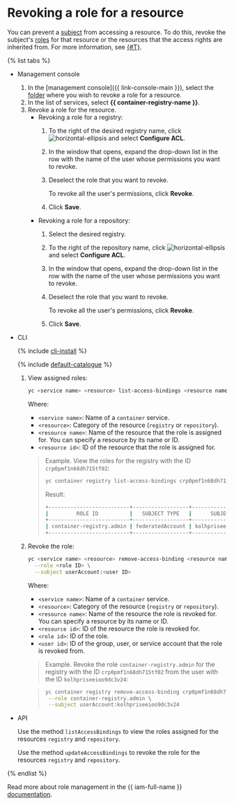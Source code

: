# Revoking a role for a resource

You can prevent a [subject](../../../iam/concepts/access-control/index.md#subject) from accessing a resource. To do this, revoke the subject's [roles](../../../iam/concepts/access-control/roles.md) for that resource or the resources that the access rights are inherited from. For more information, see [{#T}](../../../iam/concepts/access-control/index.md).

{% list tabs %}

- Management console

  1. In the [management console]({{ link-console-main }}), select the [folder](../../../resource-manager/concepts/resources-hierarchy.md#folder) where you wish to revoke a role for a resource.
  1. In the list of services, select **{{ container-registry-name }}**.
  1. Revoke a role for the resource.
     * Revoking a role for a registry:
       1. To the right of the desired registry name, click ![horizontal-ellipsis](../../../_assets/horizontal-ellipsis.svg) and select **Configure ACL**.
       1. In the window that opens, expand the drop-down list in the row with the name of the user whose permissions you want to revoke.
       1. Deselect the role that you want to revoke.

          To revoke all the user's permissions, click **Revoke**.
       1. Click **Save**.
     * Revoking a role for a repository:
       1. Select the desired registry.
       1. To the right of the repository name, click ![horizontal-ellipsis](../../../_assets/horizontal-ellipsis.svg) and select **Configure ACL**.
       1. In the window that opens, expand the drop-down list in the row with the name of the user whose permissions you want to revoke.
       1. Deselect the role that you want to revoke.

          To revoke all the user's permissions, click **Revoke**.
       1. Click **Save**.

- CLI

  {% include [cli-install](../../../_includes/cli-install.md) %}

  {% include [default-catalogue](../../../_includes/default-catalogue.md) %}

  1. View assigned roles:

     ```bash
     yc <service name> <resource> list-access-bindings <resource name>|<resource ID>
     ```

     Where:
     * `<service name>`: Name of a `container` service.
     * `<resource>`: Category of the resource (`registry` or `repository`).
     * `<resource name>`: Name of the resource that the role is assigned for. You can specify a resource by its name or ID.
     * `<resource id>`: ID of the resource that the role is assigned for.

     > Example. View the roles for the registry with the ID `crp0pmf1n68dh715tf02`:
     >
     > ```bash
     > yc container registry list-access-bindings crp0pmf1n68dh715tf02
     > ```
     >
     > Result:
     >
     > ```bash
     > +--------------------------+------------------+----------------------+
     > |         ROLE ID          |   SUBJECT TYPE   |      SUBJECT ID      |
     > +--------------------------+------------------+----------------------+
     > | container-registry.admin | federatedAccount | kolhpriseeioo9dc3v24 |
     > +--------------------------+------------------+----------------------+
     > ```

  1. Revoke the role:

     
     ```bash
     yc <service name> <resource> remove-access-binding <resource name>|<resource ID> \
       --role <role ID> \
       --subject userAccount:<user ID>
     ```



     Where:
     * `<service name>`: Name of a `container` service.
     * `<resource>`: Category of the resource (`registry` or `repository`).
     * `<resource name>`: Name of the resource the role is revoked for. You can specify a resource by its name or ID.
     * `<resource id>`: ID of the resource the role is revoked for.
     * `<role id>`: ID of the role.
     * `<user id>`: ID of the group, user, or service account that the role is revoked from.

     > Example. Revoke the role `container-registry.admin` for the registry with the ID `crp0pmf1n68dh715tf02` from the user with the ID `kolhpriseeioo9dc3v24`:
     >

     
     > ```bash
     > yc container registry remove-access-binding crp0pmf1n68dh715tf02 \
     >  --role container-registry.admin \
     >  --subject userAccount:kolhpriseeioo9dc3v24
     > ```



- API

  Use the method `listAccessBindings` to view the roles assigned for the resources `registry` and `repository`.

  Use the method `updateAccessBindings` to revoke the role for the resources `registry` and `repository`.

{% endlist %}

Read more about role management in the {{ iam-full-name }} [documentation](../../../iam/concepts/index.md).
